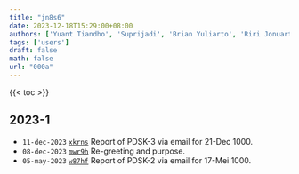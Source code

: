 ```yaml
---
title: "jn8s6"
date: 2023-12-18T15:29:00+08:00
authors: ['Yuant Tiandho', 'Suprijadi', 'Brian Yuliarto', 'Riri Jonuarti', 'Sparisoma Viridi']
tags: ['users']
draft: false
math: false
url: "000a"
---
```

{{< toc >}}


## 2023-1
+ `11-dec-2023` [`xkrns`](https://osf.io/xkrns) Report of PDSK-3 via email for 21-Dec 1000.
+ `08-dec-2023` [`mwr9h`](https://osf.io/mwr9h) Re-greeting and purpose.
+ `05-may-2023` [`w87hf`](https://osf.io/w87hf) Report of PDSK-2 via email for 17-Mei 1000.
